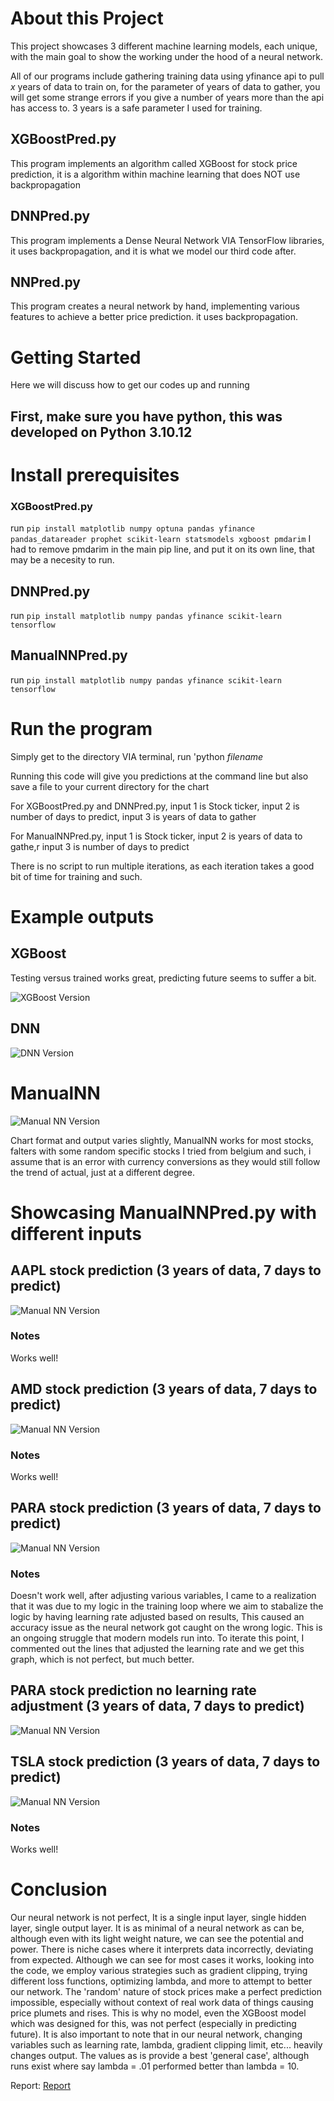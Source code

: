 # About this Project

This project showcases 3 different machine learning models, each unique, with the main goal to show the working under the hood of a neural network.

All of our programs include gathering training data using yfinance api to pull *x* years of data to train on, for the parameter of years of data to gather, you will get some strange errors if you give a number of years more than the api has access to. 3 years is a safe parameter I used for training.

## XGBoostPred.py

This program implements an algorithm called XGBoost for stock price prediction, it is a algorithm within machine learning that does NOT use backpropagation

## DNNPred.py

This program implements a Dense Neural Network VIA TensorFlow libraries, it uses backpropagation, and it is what we model our third code after.

## NNPred.py

This program creates a neural network by hand, implementing various features to achieve a better price prediction. it uses backpropagation.

# Getting Started

Here we will discuss how to get our codes up and running


## First, make sure you have python, this was developed on Python 3.10.12

# Install prerequisites

### XGBoostPred.py

run ``` pip install matplotlib numpy optuna pandas yfinance pandas_datareader prophet scikit-learn statsmodels xgboost pmdarim ```
I had to remove pmdarim in the main pip line, and put it on its own line, that may be a necesity to run.
## DNNPred.py

run ``` pip install matplotlib numpy pandas yfinance scikit-learn tensorflow ```

## ManualNNPred.py
run ``` pip install matplotlib numpy pandas yfinance scikit-learn tensorflow ```

# Run the program

Simply get to the directory VIA terminal, run 'python *filename*

Running this code will give you predictions at the command line but also save a file to your current directory for the chart

For XGBoostPred.py and DNNPred.py, input 1 is Stock ticker, input 2 is number of days to predict, input 3 is years of data to gather

For ManualNNPred.py, input 1 is Stock ticker, input 2 is years of data to gathe,r input 3 is number of days to predict

There is no script to run multiple iterations, as each iteration takes a good bit of time for training and such.

# Example outputs
## XGBoost

Testing versus trained works great, predicting future seems to suffer a bit.

![XGBoost Version](./Examples/AAPL_20240404_predicted_vs_actual_XGBoost.png "XGBoost Version")

## DNN
![DNN Version](./Examples/AAPL_20240404_predicted_vs_actual_DNN.png "DNN Version")

# ManualNN
![Manual NN Version](./Examples/AAPL_20240404_predicted_vs_actual_ManualNN.png "Manual NN Version")

Chart format and output varies slightly, ManualNN works for most stocks, falters with some random specific stocks I tried from belgium and such, i assume that is an error with currency conversions as they would still follow the trend of actual, just at a different degree.

# Showcasing ManualNNPred.py with different inputs
## AAPL stock prediction (3 years of data, 7 days to predict)
![Manual NN Version](./Examples/AAPL_20240404_predicted_vs_actual_ManualNN.png "Manual NN Version AAPL")

### Notes

Works well!

## AMD stock prediction (3 years of data, 7 days to predict)
![Manual NN Version](./Examples/AMD_20240404_predicted_vs_actual_ManualNN.png "Manual NN Version AMD")

### Notes

Works well!

## PARA stock prediction (3 years of data, 7 days to predict)
![Manual NN Version](./Examples/PARA_20240404_predicted_vs_actual_ManualNN.png "Manual NN Version PARA")

### Notes

Doesn't work well, after adjusting various variables, I came to a realization that it was due to my logic in the training loop where we aim to stabalize the logic by having learning rate adjusted based on results, This caused an accuracy issue as the neural network got caught on the wrong logic. This is an ongoing struggle that modern models run into. To iterate this point, I commented out the lines that adjusted the learning rate and we get this graph, which is not perfect, but much better.
## PARA stock prediction no learning rate adjustment (3 years of data, 7 days to predict)
![Manual NN Version](./Examples/PARA_20240404_predicted_vs_actual_ManualNN_noLR.png "Manual NN Version PARA NO LR CHANGE")


## TSLA stock prediction (3 years of data, 7 days to predict)
![Manual NN Version](./Examples/TSLA_20240404_predicted_vs_actual_ManualNN.png "Manual NN Version TSLA")

### Notes

Works well!


# Conclusion

Our neural network is not perfect, It is a single input layer, single hidden layer, single output layer. It is as minimal of a neural network as can be, although even with its light weight nature, we can see the potential and power. There is niche cases where it interprets data incorrectly, deviating from expected. Although we can see for most cases it works, looking into the code, we employ various strategies such as gradient clipping, trying different loss functions, optimizing lambda, and more to attempt to better our network. The 'random' nature of stock prices make a perfect prediction impossible, especially without context of real work data of things causing price plumets and rises. This is why no model, even the XGBoost model which was designed for this, was not perfect (especially in predicting future). It is also important to note that in our neural network, changing variables such as learning rate, lambda, gradient clipping limit, etc... heavily changes output. The values as is provide a best 'general case', although runs exist where say lambda = .01 performed better than lambda = 10.


Report: [Report](./Report/JR_Backpropagation_Report.pdf)
